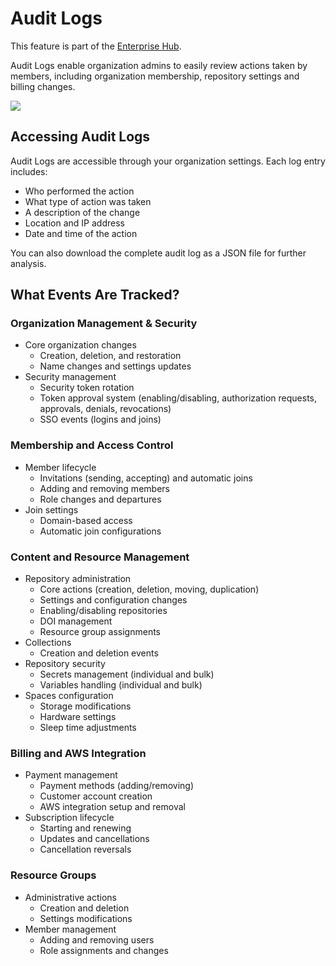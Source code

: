 # Audit Logs

<Tip warning={true}>
This feature is part of the <a href="https://huggingface.co/enterprise" target="_blank">Enterprise Hub</a>.
</Tip>

Audit Logs enable organization admins to easily review actions taken by members, including organization membership, repository settings and billing changes.

![](https://huggingface.co/datasets/huggingface/documentation-images/resolve/main/enterprise/audit-logs.png)

## Accessing Audit Logs

Audit Logs are accessible through your organization settings. Each log entry includes:

- Who performed the action
- What type of action was taken
- A description of the change
- Location and IP address
- Date and time of the action

You can also download the complete audit log as a JSON file for further analysis.

## What Events Are Tracked?

### Organization Management & Security

- Core organization changes
  - Creation, deletion, and restoration
  - Name changes and settings updates
- Security management
  - Security token rotation
  - Token approval system (enabling/disabling, authorization requests, approvals, denials, revocations)
  - SSO events (logins and joins)

### Membership and Access Control

- Member lifecycle
  - Invitations (sending, accepting) and automatic joins
  - Adding and removing members
  - Role changes and departures
- Join settings
  - Domain-based access
  - Automatic join configurations

### Content and Resource Management

- Repository administration
  - Core actions (creation, deletion, moving, duplication)
  - Settings and configuration changes
  - Enabling/disabling repositories
  - DOI management
  - Resource group assignments
- Collections
  - Creation and deletion events
- Repository security
  - Secrets management (individual and bulk)
  - Variables handling (individual and bulk)
- Spaces configuration
  - Storage modifications
  - Hardware settings
  - Sleep time adjustments

### Billing and AWS Integration

- Payment management
  - Payment methods (adding/removing)
  - Customer account creation
  - AWS integration setup and removal
- Subscription lifecycle
  - Starting and renewing
  - Updates and cancellations
  - Cancellation reversals

### Resource Groups

- Administrative actions
  - Creation and deletion
  - Settings modifications
- Member management
  - Adding and removing users
  - Role assignments and changes
